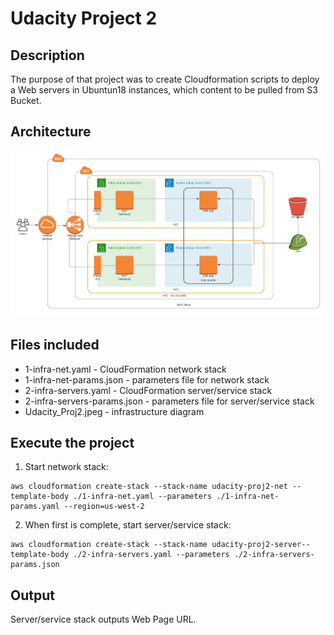 # Udacity Project 2
## Description
The purpose of that project was to create Cloudformation scripts to deploy a Web servers in Ubuntun18 instances, which content to be pulled from S3 Bucket. 

## Architecture
![Architecture](./Udacity_Proj2.jpeg)

## Files included
* 1-infra-net.yaml - CloudFormation network stack
* 1-infra-net-params.json - parameters file for network stack
* 2-infra-servers.yaml - CloudFormation server/service stack
* 2-infra-servers-params.json - parameters file for server/service stack
* Udacity_Proj2.jpeg - infrastructure diagram

## Execute the project
1. Start network stack:
```
aws cloudformation create-stack --stack-name udacity-proj2-net --template-body ./1-infra-net.yaml --parameters ./1-infra-net-params.yaml --region=us-west-2
```

2. When first is complete, start server/service stack:
```
aws cloudformation create-stack --stack-name udacity-proj2-server--template-body ./2-infra-servers.yaml --parameters ./2-infra-servers-params.json
```

## Output
Server/service stack outputs Web Page URL.

